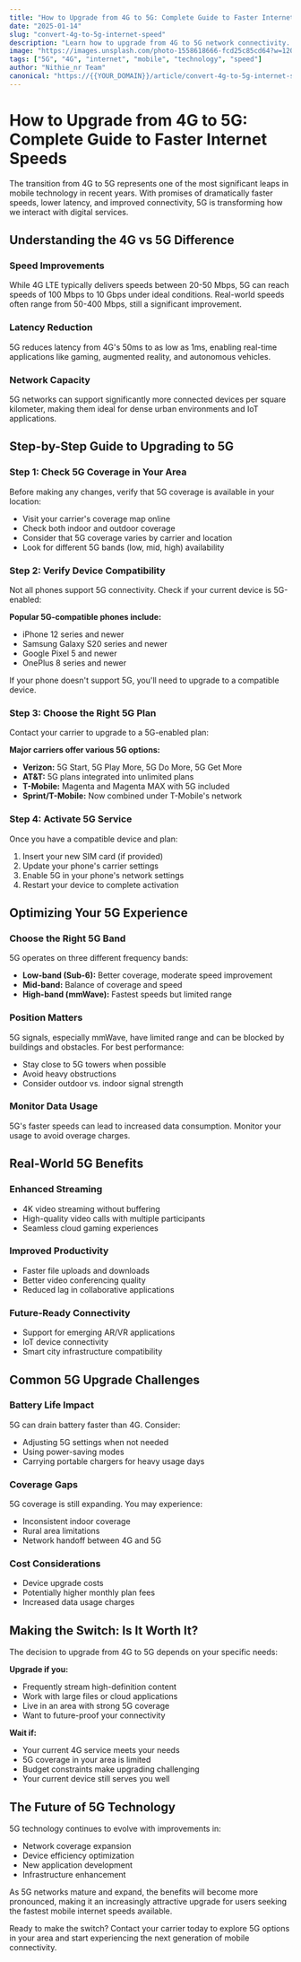 ```yaml
---
title: "How to Upgrade from 4G to 5G: Complete Guide to Faster Internet Speeds"
date: "2025-01-14"
slug: "convert-4g-to-5g-internet-speed"
description: "Learn how to upgrade from 4G to 5G network connectivity. Complete guide covering device compatibility, carrier plans, and speed improvements."
image: "https://images.unsplash.com/photo-1558618666-fcd25c85cd64?w=1200&h=800&fit=crop"
tags: ["5G", "4G", "internet", "mobile", "technology", "speed"]
author: "Nithie_nr Team"
canonical: "https://{{YOUR_DOMAIN}}/article/convert-4g-to-5g-internet-speed"
---
```


# How to Upgrade from 4G to 5G: Complete Guide to Faster Internet Speeds

The transition from 4G to 5G represents one of the most significant leaps in mobile technology in recent years. With promises of dramatically faster speeds, lower latency, and improved connectivity, 5G is transforming how we interact with digital services.

## Understanding the 4G vs 5G Difference

### **Speed Improvements**
While 4G LTE typically delivers speeds between 20-50 Mbps, 5G can reach speeds of 100 Mbps to 10 Gbps under ideal conditions. Real-world speeds often range from 50-400 Mbps, still a significant improvement.

### **Latency Reduction**
5G reduces latency from 4G's 50ms to as low as 1ms, enabling real-time applications like gaming, augmented reality, and autonomous vehicles.

### **Network Capacity**
5G networks can support significantly more connected devices per square kilometer, making them ideal for dense urban environments and IoT applications.

## Step-by-Step Guide to Upgrading to 5G

### **Step 1: Check 5G Coverage in Your Area**
Before making any changes, verify that 5G coverage is available in your location:

- Visit your carrier's coverage map online
- Check both indoor and outdoor coverage
- Consider that 5G coverage varies by carrier and location
- Look for different 5G bands (low, mid, high) availability

### **Step 2: Verify Device Compatibility**
Not all phones support 5G connectivity. Check if your current device is 5G-enabled:

**Popular 5G-compatible phones include:**
- iPhone 12 series and newer
- Samsung Galaxy S20 series and newer
- Google Pixel 5 and newer
- OnePlus 8 series and newer

If your phone doesn't support 5G, you'll need to upgrade to a compatible device.

### **Step 3: Choose the Right 5G Plan**
Contact your carrier to upgrade to a 5G-enabled plan:

**Major carriers offer various 5G options:**
- **Verizon:** 5G Start, 5G Play More, 5G Do More, 5G Get More
- **AT&T:** 5G plans integrated into unlimited plans
- **T-Mobile:** Magenta and Magenta MAX with 5G included
- **Sprint/T-Mobile:** Now combined under T-Mobile's network

### **Step 4: Activate 5G Service**
Once you have a compatible device and plan:

1. Insert your new SIM card (if provided)
2. Update your phone's carrier settings
3. Enable 5G in your phone's network settings
4. Restart your device to complete activation

## Optimizing Your 5G Experience

### **Choose the Right 5G Band**
5G operates on three different frequency bands:

- **Low-band (Sub-6):** Better coverage, moderate speed improvement
- **Mid-band:** Balance of coverage and speed
- **High-band (mmWave):** Fastest speeds but limited range

### **Position Matters**
5G signals, especially mmWave, have limited range and can be blocked by buildings and obstacles. For best performance:

- Stay close to 5G towers when possible
- Avoid heavy obstructions
- Consider outdoor vs. indoor signal strength

### **Monitor Data Usage**
5G's faster speeds can lead to increased data consumption. Monitor your usage to avoid overage charges.

## Real-World 5G Benefits

### **Enhanced Streaming**
- 4K video streaming without buffering
- High-quality video calls with multiple participants
- Seamless cloud gaming experiences

### **Improved Productivity**
- Faster file uploads and downloads
- Better video conferencing quality
- Reduced lag in collaborative applications

### **Future-Ready Connectivity**
- Support for emerging AR/VR applications
- IoT device connectivity
- Smart city infrastructure compatibility

## Common 5G Upgrade Challenges

### **Battery Life Impact**
5G can drain battery faster than 4G. Consider:
- Adjusting 5G settings when not needed
- Using power-saving modes
- Carrying portable chargers for heavy usage days

### **Coverage Gaps**
5G coverage is still expanding. You may experience:
- Inconsistent indoor coverage
- Rural area limitations
- Network handoff between 4G and 5G

### **Cost Considerations**
- Device upgrade costs
- Potentially higher monthly plan fees
- Increased data usage charges

## Making the Switch: Is It Worth It?

The decision to upgrade from 4G to 5G depends on your specific needs:

**Upgrade if you:**
- Frequently stream high-definition content
- Work with large files or cloud applications
- Live in an area with strong 5G coverage
- Want to future-proof your connectivity

**Wait if:**
- Your current 4G service meets your needs
- 5G coverage in your area is limited
- Budget constraints make upgrading challenging
- Your current device still serves you well

## The Future of 5G Technology

5G technology continues to evolve with improvements in:
- Network coverage expansion
- Device efficiency optimization
- New application development
- Infrastructure enhancement

As 5G networks mature and expand, the benefits will become more pronounced, making it an increasingly attractive upgrade for users seeking the fastest mobile internet speeds available.

Ready to make the switch? Contact your carrier today to explore 5G options in your area and start experiencing the next generation of mobile connectivity.